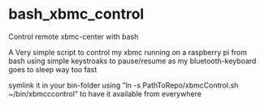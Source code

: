 # bash_xbmc_control
Control remote xbmc-center with bash

A Very simple script to control my xbmc running on a raspberry pi from bash using simple keystroaks to pause/resume as my bluetooth-keyboard goes to sleep way too fast

symlink it in your bin-folder using "ln -s PathToRepo/xbmcControl.sh ~/bin/xbmcccontrol" to have it available from everywhere
